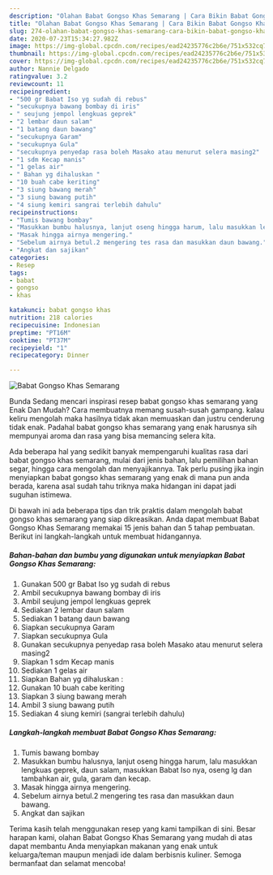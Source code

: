 ```yaml
---
description: "Olahan Babat Gongso Khas Semarang | Cara Bikin Babat Gongso Khas Semarang Yang Bikin Ngiler"
title: "Olahan Babat Gongso Khas Semarang | Cara Bikin Babat Gongso Khas Semarang Yang Bikin Ngiler"
slug: 274-olahan-babat-gongso-khas-semarang-cara-bikin-babat-gongso-khas-semarang-yang-bikin-ngiler
date: 2020-07-23T15:34:27.982Z
image: https://img-global.cpcdn.com/recipes/ead24235776c2b6e/751x532cq70/babat-gongso-khas-semarang-foto-resep-utama.jpg
thumbnail: https://img-global.cpcdn.com/recipes/ead24235776c2b6e/751x532cq70/babat-gongso-khas-semarang-foto-resep-utama.jpg
cover: https://img-global.cpcdn.com/recipes/ead24235776c2b6e/751x532cq70/babat-gongso-khas-semarang-foto-resep-utama.jpg
author: Nannie Delgado
ratingvalue: 3.2
reviewcount: 11
recipeingredient:
- "500 gr Babat Iso yg sudah di rebus"
- "secukupnya bawang bombay di iris"
- " seujung jempol lengkuas geprek"
- "2 lembar daun salam"
- "1 batang daun bawang"
- "secukupnya Garam"
- "secukupnya Gula"
- "secukupnya penyedap rasa boleh Masako atau menurut selera masing2"
- "1 sdm Kecap manis"
- "1 gelas air"
- " Bahan yg dihaluskan "
- "10 buah cabe keriting"
- "3 siung bawang merah"
- "3 siung bawang putih"
- "4 siung kemiri sangrai terlebih dahulu"
recipeinstructions:
- "Tumis bawang bombay"
- "Masukkan bumbu halusnya, lanjut oseng hingga harum, lalu masukkan lengkuas geprek, daun salam, masukkan Babat Iso nya, oseng lg dan tambahkan air, gula, garam dan kecap."
- "Masak hingga airnya mengering."
- "Sebelum airnya betul.2 mengering tes rasa dan masukkan daun bawang."
- "Angkat dan sajikan"
categories:
- Resep
tags:
- babat
- gongso
- khas

katakunci: babat gongso khas 
nutrition: 218 calories
recipecuisine: Indonesian
preptime: "PT16M"
cooktime: "PT37M"
recipeyield: "1"
recipecategory: Dinner

---
```



![Babat Gongso Khas Semarang](https://img-global.cpcdn.com/recipes/ead24235776c2b6e/751x532cq70/babat-gongso-khas-semarang-foto-resep-utama.jpg)

Bunda Sedang mencari inspirasi resep babat gongso khas semarang yang Enak Dan Mudah? Cara membuatnya memang susah-susah gampang. kalau keliru mengolah maka hasilnya tidak akan memuaskan dan justru cenderung tidak enak. Padahal babat gongso khas semarang yang enak harusnya sih mempunyai aroma dan rasa yang bisa memancing selera kita.

Ada beberapa hal yang sedikit banyak mempengaruhi kualitas rasa dari babat gongso khas semarang, mulai dari jenis bahan, lalu pemilihan bahan segar, hingga cara mengolah dan menyajikannya. Tak perlu pusing jika ingin menyiapkan babat gongso khas semarang yang enak di mana pun anda berada, karena asal sudah tahu triknya maka hidangan ini dapat jadi suguhan istimewa.




Di bawah ini ada beberapa tips dan trik praktis dalam mengolah babat gongso khas semarang yang siap dikreasikan. Anda dapat membuat Babat Gongso Khas Semarang memakai 15 jenis bahan dan 5 tahap pembuatan. Berikut ini langkah-langkah untuk membuat hidangannya.

<!--inarticleads1-->

##### Bahan-bahan dan bumbu yang digunakan untuk menyiapkan Babat Gongso Khas Semarang:

1. Gunakan 500 gr Babat Iso yg sudah di rebus
1. Ambil secukupnya bawang bombay di iris
1. Ambil  seujung jempol lengkuas geprek
1. Sediakan 2 lembar daun salam
1. Sediakan 1 batang daun bawang
1. Siapkan secukupnya Garam
1. Siapkan secukupnya Gula
1. Gunakan secukupnya penyedap rasa boleh Masako atau menurut selera masing2
1. Siapkan 1 sdm Kecap manis
1. Sediakan 1 gelas air
1. Siapkan  Bahan yg dihaluskan :
1. Gunakan 10 buah cabe keriting
1. Siapkan 3 siung bawang merah
1. Ambil 3 siung bawang putih
1. Sediakan 4 siung kemiri (sangrai terlebih dahulu)




<!--inarticleads2-->

##### Langkah-langkah membuat Babat Gongso Khas Semarang:

1. Tumis bawang bombay
1. Masukkan bumbu halusnya, lanjut oseng hingga harum, lalu masukkan lengkuas geprek, daun salam, masukkan Babat Iso nya, oseng lg dan tambahkan air, gula, garam dan kecap.
1. Masak hingga airnya mengering.
1. Sebelum airnya betul.2 mengering tes rasa dan masukkan daun bawang.
1. Angkat dan sajikan




Terima kasih telah menggunakan resep yang kami tampilkan di sini. Besar harapan kami, olahan Babat Gongso Khas Semarang yang mudah di atas dapat membantu Anda menyiapkan makanan yang enak untuk keluarga/teman maupun menjadi ide dalam berbisnis kuliner. Semoga bermanfaat dan selamat mencoba!
